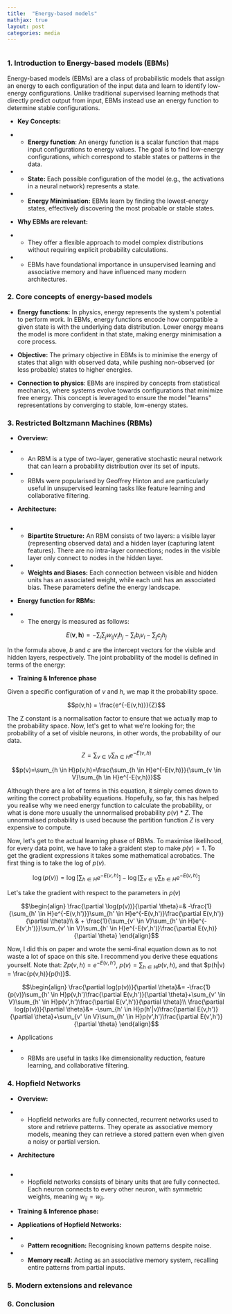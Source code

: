 ```yaml
---
title:  "Energy-based models"
mathjax: true
layout: post
categories: media
---
```


<figure style="text-align: center">
<img src="https://substackcdn.com/image/fetch/f_auto,q_auto:good,fl_progressive:steep/https%3A%2F%2Fsubstack-post-media.s3.amazonaws.com%2Fpublic%2Fimages%2Fc3b7d8e3-df8d-4d69-a8f5-082a5d8b0509_1020x680.avif" alt="">
</figure>

### 1. Introduction to Energy-based models (EBMs)

Energy-based models (EBMs) are a class of probabilistic models that assign an energy to each configuration of the input data and learn to identify low-energy configurations. Unlike traditional supervised learning methods that directly predict output from input, EBMs instead use an energy function to determine stable configurations. 

* **Key Concepts:**

* * **Energy function**:  An energy function is a scalar function that maps input configurations to energy values. The goal is to find low-energy configurations, which correspond to stable states or patterns in the data.

* * **State:** Each possible configuration of the model (e.g., the activations in a neural network) represents a state.

* * **Energy Minimisation:** EBMs learn by finding the lowest-energy states, effectively discovering the most probable or stable states.

* **Why EBMs are relevant:**

* * They offer a flexible approach to model complex distributions without requiring explicit probability calculations. 

* * EBMs have foundational importance in unsupervised learning and associative memory and have influenced many modern architectures. 

### 2. Core concepts of energy-based models

* **Energy functions:** In physics, energy represents the system's potential to perform work. In EBMs, energy functions encode how compatible a given state is with the underlying data distribution. Lower energy means the model is more confident in that state, making energy minimisation a core process. 

* **Objective:** The primary objective in EBMs is to minimise the energy of states that align with observed data, while pushing non-observed (or less probable) states to higher energies. 

* **Connection to physics**: EBMs are inspired by concepts from statistical mechanics, where systems evolve towards configurations that minimize free energy. This concept is leveraged to ensure the model "learns" representations by converging to stable, low-energy states. 


### 3. Restricted Boltzmann Machines (RBMs)

* **Overview:**
* * An RBM is a type of two-layer, generative stochastic neural network that can learn a probability distribution over its set of inputs. 

* * RBMs were popularised by Geoffrey Hinton and are particularly useful in unsupervised learning tasks like feature learning and collaborative filtering. 

* **Architecture:**

<figure style="text-align: center">
<img src="https://scikit-learn.org/1.5/_images/rbm_graph.png" alt="">
</figure>


* * **Bipartite Structure:** An RBM consists of two layers: a visible layer (representing observed data) and a hidden layer (capturing latent features). There are no intra-layer connections; nodes in the visible layer only connect to nodes in the hidden layer. 

* * **Weights and Biases:** Each connection between visible and hidden units has an associated weight, while each unit has an associated bias. These parameters define the energy landscape. 

* **Energy function for RBMs:**

* * The energy is measured as follows: 

$$E(\mathbf{v}, \mathbf{h}) = -\sum_i \sum_j w_{ij}v_ih_j - \sum_i b_iv_i - \sum_j c_jh_j$$

In the formula above, $b$ and $c$ are the intercept vectors for the visible and hidden layers, respectively. The joint probability of the model is defined in terms of the energy:

* **Training & Inference phase**

Given a specific configuration of $v$ and $h$, we map it the probability space.

$$p(v,h) = \frac{e^{-E(v,h)}}{Z}$$

The Z constant is a normalisation factor to ensure that we actually map to the probability space. Now, let's get to what we're looking for; the probability of a set of visible neurons, in other words, the probability of our data.

$$Z = \sum_{v \in V}\sum_{h \in H}e^{-E(v,h)}$$

$$p(v)=\sum_{h \in H}p(v,h)=\frac{\sum_{h \in H}e^{-E(v,h)}}{\sum_{v \in V}\sum_{h \in H}e^{-E(v,h)}}$$

Although there are a lot of terms in this equation, it simply comes down to writing the correct probability equations. Hopefully, so far, this has helped you realise why we need energy function to calculate the probability, or what is done more usually the unnormalised probability $p(v)*Z$. The unnormalised probability is used because the partition function $Z$ is very expensive to compute. 

Now, let's get to the actual learning phase of RBMs. To maximise likelihood, for every data point, we have to take a graident step to make $p(v) = 1$. To get the gradient expressions it takes some mathematical acrobatics. The first thing is to take the log of $p(v)$. 

$$\log(p(v))=\log[\sum_{h \in H}e^{-E(v,h)}]-\log[\sum_{v \in V}\sum_{h \in H}e^{-E(v,h)}]$$

Let's take the gradient with respect to the parameters in $p(v)$

$$\begin{align}
\frac{\partial \log(p(v))}{\partial \theta}=& 
-\frac{1}{\sum_{h' \in H}e^{-E(v,h')}}\sum_{h' \in H}e^{-E(v,h')}\frac{\partial E(v,h')}{\partial \theta}\\ & + \frac{1}{\sum_{v' \in V}\sum_{h' \in H}e^{-E(v',h')}}\sum_{v' \in V}\sum_{h' \in H}e^{-E(v',h')}\frac{\partial E(v,h)}{\partial \theta}
\end{align}$$

Now, I did this on paper and wrote the semi-final equation down as to not waste a lot of space on this site. I recommend you derive these equations yourself. Note that: $Zp(v,h)=e^{-E(v,h')}$, $p(v)=\sum_{h \in H}p(v,h)$, and that $p(h|v) = \frac{p(v,h)}{p(h)}$. 

$$\begin{align}
\frac{\partial log(p(v))}{\partial \theta}&=
-\frac{1}{p(v)}\sum_{h' \in H}p(v,h')\frac{\partial E(v,h')}{\partial \theta}+\sum_{v' \in V}\sum_{h' \in H}p(v',h')\frac{\partial E(v',h')}{\partial \theta}\\
\frac{\partial log(p(v))}{\partial \theta}&=
-\sum_{h' \in H}p(h'|v)\frac{\partial E(v,h')}{\partial \theta}+\sum_{v' \in V}\sum_{h' \in H}p(v',h')\frac{\partial E(v',h')}{\partial \theta}
\end{align}$$

* Applications

* * RBMs are useful in tasks like dimensionality reduction, feature learning, and collaborative filtering. 

### 4. Hopfield Networks

* **Overview:**

* * Hopfield networks are fully connected, recurrent networks used to store and retrieve patterns. They operate as associative memory models, meaning they can retrieve a stored pattern even when given a noisy or partial version. 

* **Architecture**

<figure style="text-align: center">
<img src="https://www.researchgate.net/profile/Vincent-Gripon/publication/51200860/figure/fig1/AS:601636439355396@1520452713067/node-Hopfield-network-model-All-nodes-are-connected-to-each-other-through-28_Q320.jpg" alt="">
</figure>


* * Hopfield networks consists of binary units that are fully connected. Each neuron connects to every other neuron, with symmetric weights, meaning $w_{ij} = w_{ji}$.

* **Training & Inference phase:**

* **Applications of Hopfield Networks:**

* * **Pattern recognition:** Recognising known patterns despite noise. 

* * **Memory recall:** Acting as an associative memory system, recalling entire patterns from partial inputs. 

### 5. Modern extensions and relevance

### 6. Conclusion